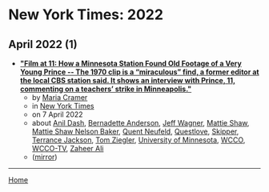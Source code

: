 # New York Times: 2022

## April 2022 (1)

 - [**"Film at 11: How a Minnesota Station Found Old Footage of a Very Young Prince -- The 1970 clip is a “miraculous” find, a former editor at the local CBS station said. It shows an interview with Prince, 11, commenting on a teachers’ strike in Minneapolis."**](https://www.nytimes.com/2022/04/07/us/prince-1970-teachers-strike-wcco.html)
    - by [Maria Cramer](../../../authors/maria-cramer/index.md)
    - in [New York Times](../../../publications/k-o/new-york-times/index.md)
    - on 7 April 2022
    - about [Anil Dash](../../../topics/anil-dash/index.md), [Bernadette Anderson](../../../topics/bernadette-anderson/index.md), [Jeff Wagner](../../../topics/jeff-wagner/index.md), [Mattie Shaw](../../../topics/mattie-shaw/index.md), [Mattie Shaw Nelson Baker](../../../topics/mattie-shaw-nelson-baker/index.md), [Quent Neufeld](../../../topics/quent-neufeld/index.md), [Questlove](../../../topics/questlove/index.md), [Skipper](../../../topics/skipper/index.md), [Terrance Jackson](../../../topics/terrance-jackson/index.md), [Tom Ziegler](../../../topics/tom-ziegler/index.md), [University of Minnesota](../../../topics/university-of-minnesota/index.md), [WCCO](../../../topics/wcco/index.md), [WCCO-TV](../../../topics/wcco-tv/index.md), [Zaheer Ali](../../../topics/zaheer-ali/index.md)
    - ([mirror](https://web.archive.org/web/*/https://www.nytimes.com/2022/04/07/us/prince-1970-teachers-strike-wcco.html))

----

[Home](../index.md)
